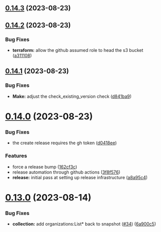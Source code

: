 ## [0.14.3](https://github.com/hutchic-observe-meta/cloudformation-aws-collection/compare/v0.14.2...v0.14.3) (2023-08-23)



## [0.14.2](https://github.com/hutchic-observe-meta/cloudformation-aws-collection/compare/v0.14.1...v0.14.2) (2023-08-23)


### Bug Fixes

* **terraform:** allow the github assumed role to head the s3 bucket ([a311108](https://github.com/hutchic-observe-meta/cloudformation-aws-collection/commit/a311108eda91be158ce512fabcc5e27f7fda9bcc))



## [0.14.1](https://github.com/hutchic-observe-meta/cloudformation-aws-collection/compare/v0.14.0...v0.14.1) (2023-08-23)


### Bug Fixes

* **Make:** adjust the check_existing_version check ([d841ba9](https://github.com/hutchic-observe-meta/cloudformation-aws-collection/commit/d841ba9b748ff004b2ac19311db669294161032f))



# [0.14.0](https://github.com/hutchic-observe-meta/cloudformation-aws-collection/compare/v0.13.0...v0.14.0) (2023-08-23)


### Bug Fixes

* the create release requires the gh token ([d0418ee](https://github.com/hutchic-observe-meta/cloudformation-aws-collection/commit/d0418eeb1b13214d53e3cdd65f2d69a47c59d983))


### Features

* force a release bump ([162cf3c](https://github.com/hutchic-observe-meta/cloudformation-aws-collection/commit/162cf3cb084598eb360a98edb3e6e577e5f819ad))
* release automation through github actions ([3f8f576](https://github.com/hutchic-observe-meta/cloudformation-aws-collection/commit/3f8f576391734425ceb43fc59edf4465a037c53a))
* **release:** initial pass at setting up release infrastructure ([a8a95c4](https://github.com/hutchic-observe-meta/cloudformation-aws-collection/commit/a8a95c4256bf90df83f6e843092894c0e874b3d9))



# [0.13.0](https://github.com/hutchic-observe-meta/cloudformation-aws-collection/compare/v0.12.0...v0.13.0) (2023-08-14)


### Bug Fixes

* **collection:** add organizations:List* back to snapshot ([#34](https://github.com/hutchic-observe-meta/cloudformation-aws-collection/issues/34)) ([6a900c5](https://github.com/hutchic-observe-meta/cloudformation-aws-collection/commit/6a900c501bbf4a9aa179a4ebaac417ea90a402ad))



